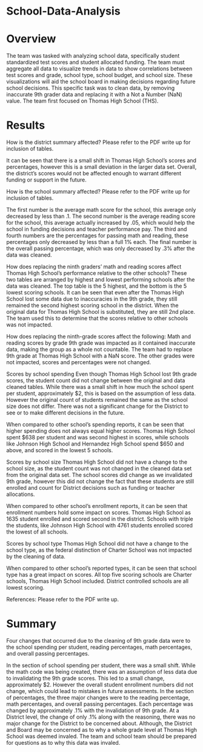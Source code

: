 # School-Data-Analysis
# Overview 
The team was tasked with analyzing school data, specifically student standardized test scores and student allocated funding. The team must aggregate all data to visualize trends in data to show correlations between test scores and grade, school type, school budget, and school size. These visualizations will aid the school board in making decisions regarding future school decisions.
This specific task was to clean data, by removing inaccurate 9th grader data and replacing it with a Not a Number (NaN) value. The team first focused on Thomas High School (THS).

# Results
How is the district summary affected?
Please refer to the PDF write up for inclusion of tables.

It can be seen that there is a small shift in Thomas High School’s scores and percentages, however this is a small deviation in the larger data set. Overall, the district’s scores would not be affected enough to warrant different funding or support in the future.

How is the school summary affected?
Please refer to the PDF write up for inclusion of tables.

The first number is the average math score for the school, this average only decreased by less than .1. The second number is the average reading score for the school, this average actually increased by .05, which would help the school in funding decisions and teacher performance pay. The third and fourth numbers are the percentages for passing math and reading, these percentages only decreased by less than a full 1% each. The final number is the overall passing percentage, which was only decreased by .3% after the data was cleaned. 

How does replacing the ninth graders’ math and reading scores affect Thomas High School’s performance relative to the other schools?
	These two tables are arranged by highest and lowest performing schools after the data was cleaned. The top table is the 5 highest, and the bottom is the 5 lowest scoring schools.
	It can be seen that even after the Thomas High School lost some data due to inaccuracies in the 9th grade, they still remained the second highest scoring school in the district. When the original data for Thomas High School is substituted, they are still 2nd place. The team used this to determine that the scores relative to other schools was not impacted. 



How does replacing the ninth-grade scores affect the following:
Math and reading scores by grade
9th grade was impacted as it contained inaccurate data, making the group as a whole not countable. The team had to replace 9th grade at Thomas High School with a NaN score. The other grades were not impacted, scores and percentages were not changed. 

Scores by school spending
Even though Thomas High School lost 9th grade scores, the student count did not change between the original and data cleaned tables. While there was a small shift in how much the school spent per student, approximately $2, this is based on the assumption of less data. However the original count of students remained the same as the school size does not differ. There was not a significant change for the District to see or to make different decisions in the future.

When compared to other school’s spending reports, it can be seen that higher spending does not always equal higher scores. Thomas High School spent $638 per student and was second highest in scores, while schools like Johnson High School and Hernandez High School spend $650 and above, and scored in the lowest 5 schools.

Scores by school size
Thomas High School did not have a change to the school size, as the student count was not changed in the cleaned data set from the original data set. 
The school scores did change as we invalidated 9th grade, however this did not change the fact that these students are still enrolled and count for District decisions such as funding or teacher allocations. 

When compared to other school’s enrollment reports, it can be seen that enrollment numbers hold some impact on scores. Thomas High School as 1635 student enrolled and scored second in the district. Schools with triple the students, like Johnson High School with 4761 students enrolled scored the lowest of all schools.

Scores by school type
Thomas High School did not have a change to the school type, as the federal distinction of Charter School was not impacted by the cleaning of data. 

When compared to other school’s reported types, it can be seen that school type has a great impact on scores. All top five scoring schools are Charter schools, Thomas High School included. District controlled schools are all lowest scoring.

References:
Please refer to the PDF write up.

# Summary
Four changes that occurred due to the cleaning of 9th grade data were to the school spending per student, reading percentages, math percentages, and overall passing percentages.

In the section of school spending per student, there was a small shift. While the math code was being created, there was an assumption of less data due to invalidating the 9th grade scores. This led to a small change, approximately $2. However the overall student enrollment numbers did not change, which could lead to mistakes in future assessments.
In the section of percentages, the three major changes were to the reading percentage, math percentages, and overall passing percentages. Each percentage was changed by approximately .1% with the invalidation of 9th grade. 
At a District level, the change of only .1% along with the reasoning, there was no major change for the District to be concerned about. Although, the District and Board may be concerned as to why a whole grade level at Thomas High School was deemed invaled. The team and school team should be prepared for questions as to why this data was invaled.
